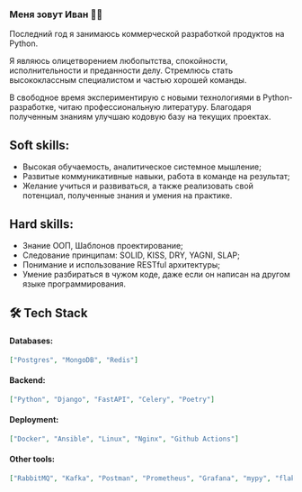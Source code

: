 
### Меня зовут Иван :man_technologist:
Последний год я занимаюсь коммерческой разработкой продуктов на Python.

Я являюсь олицетворением любопытства, спокойности, исполнительности и преданности делу. Стремлюсь стать высококлассным специалистом и частью хорошей команды.

В свободное время экспериментирую с новыми технологиями в Python-разработке, читаю профессиональную литературу. Благодаря полученным знаниям улучшаю кодовую базу на текущих проектах.


## Soft skills:
* Высокая обучаемость, аналитическое системное мышление;
* Развитые коммуникативные навыки, работа в команде на результат;
* Желание учиться и развиваться, а также реализовать свой потенциал, полученные знания и умения на практике.

## Hard skills:
* Знание ООП, Шаблонов проектирование;
* Следование принципам: SOLID, KISS, DRY, YAGNI, SLAP;
* Понимание и использование RESTful архитектуры;
* Умение разбираться в чужом коде, даже если он написан на другом языке программирования.

## 🛠️ Tech Stack

#### Databases:
```json
["Postgres", "MongoDB", "Redis"]
```

#### Backend:
```json
["Python", "Django", "FastAPI", "Celery", "Poetry"]
```

#### Deployment:

```json
["Docker", "Ansible", "Linux", "Nginx", "Github Actions"]
```

#### Other tools:
```json
["RabbitMQ", "Kafka", "Postman", "Prometheus", "Grafana", "mypy", "flake8", "pydantic"]
```



